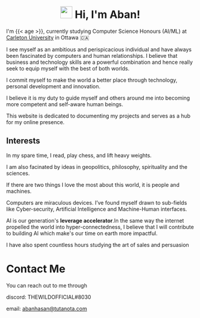 ---
---
<h1 align="center"><img src="https://media.giphy.com/media/hvRJCLFzcasrR4ia7z/giphy.gif" width="32"> Hi, I'm Aban!</h1>

I'm {{< age >}}, currently studying Computer Science Honours (AI/ML) at [Carleton University](https://carleton.ca/) in Ottawa 🇨🇦


I see myself as an ambitious and perispicacious individual and have always been fascinated by computers and human relationships. I believe that business and technology skills are a powerful combination and hence really seek to equip myself with the best of both worlds.

I commit myself to make the world a better place through technology, personal development and innovation.

I believe it is my duty to guide myself and others around me into becoming more competent and self-aware human beings.

This website is dedicated to documenting my projects and serves as a hub for my online presence.

## Interests 


In my spare time, I read, play chess, and lift heavy weights. 

I am also facinated by ideas in geopolitics, philosophy, spirituality and the sciences. 

If there are two things I love the most about this world, it is people and machines.

Computers are miraculous devices. I’ve found myself drawn to sub-fields like Cyber-security, Artificial Intelligence and Machine-Human interfaces.

AI is our generation's **leverage accelerator**.In the same way the internet propelled the world into hyper-connectedness, I believe that I will contribute to building AI which make's our time on earth more impactful.

I have also spent countless hours studying the art of sales and persuasion

# Contact Me
You can reach out to me through

discord: THEWILDOFFICIAL#8030

email: abanhasan@tutanota.com










